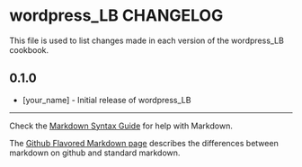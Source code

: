 wordpress_LB CHANGELOG
======================

This file is used to list changes made in each version of the wordpress_LB cookbook.

0.1.0
-----
- [your_name] - Initial release of wordpress_LB

- - -
Check the [Markdown Syntax Guide](http://daringfireball.net/projects/markdown/syntax) for help with Markdown.

The [Github Flavored Markdown page](http://github.github.com/github-flavored-markdown/) describes the differences between markdown on github and standard markdown.
